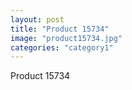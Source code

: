 ```yaml
---
layout: post
title: "Product 15734"
image: "product15734.jpg"
categories: "category1"
---
```

Product 15734
